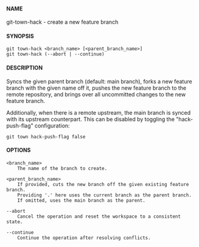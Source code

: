 #### NAME

git-town-hack - create a new feature branch


#### SYNOPSIS

```
git town-hack <branch_name> [<parent_branch_name>]
git town-hack (--abort | --continue)
```


#### DESCRIPTION

Syncs the given parent branch (default: main branch),
forks a new feature branch with the given name off it,
pushes the new feature branch to the remote repository,
and brings over all uncommitted changes to the new feature branch.

Additionally, when there is a remote upstream,
the main branch is synced with its upstream counterpart.
This can be disabled by toggling the "hack-push-flag" configuration:

```
git town hack-push-flag false
```


#### OPTIONS

```
<branch_name>
    The name of the branch to create.

<parent_branch_name>
    If provided, cuts the new branch off the given existing feature branch.
    Providing '.' here uses the current branch as the parent branch.
    If omitted, uses the main branch as the parent.

--abort
    Cancel the operation and reset the workspace to a consistent state.

--continue
    Continue the operation after resolving conflicts.
```
